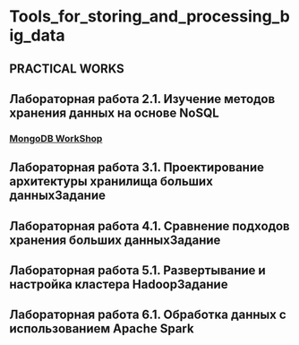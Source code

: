 # Tools_for_storing_and_processing_big_data

## PRACTICAL WORKS 

## **Лабораторная работа 2.1. Изучение методов хранения данных на основе NoSQL**

### [MongoDB WorkShop](https://github.com/itshappybunny/Tools_for_storing_and_processing_big_data/blob/main/2.1_%D0%9B%D0%B0%D0%B1%D0%BE%D1%80%D0%B0%D1%82%D0%BE%D1%80%D0%BD%D0%B0%D1%8F_%D1%80%D0%B0%D0%B1%D0%BE%D1%82%D0%B0_MongoDB.pdf)


## **Лабораторная работа 3.1. Проектирование архитектуры хранилища больших данныхЗадание**


## **Лабораторная работа 4.1. Сравнение подходов хранения больших данныхЗадание**


## **Лабораторная работа 5.1. Развертывание и настройка кластера HadoopЗадание**


## **Лабораторная работа 6.1. Обработка данных с использованием Apache Spark**
